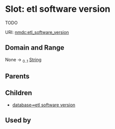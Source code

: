 
# Slot: etl software version


TODO

URI: [nmdc:etl_software_version](https://microbiomedata/meta/etl_software_version)


## Domain and Range

None &#8594;  <sub>0..1</sub> [String](types/String.md)

## Parents


## Children

 *  [database➞etl software version](database_etl_software_version.md)

## Used by

